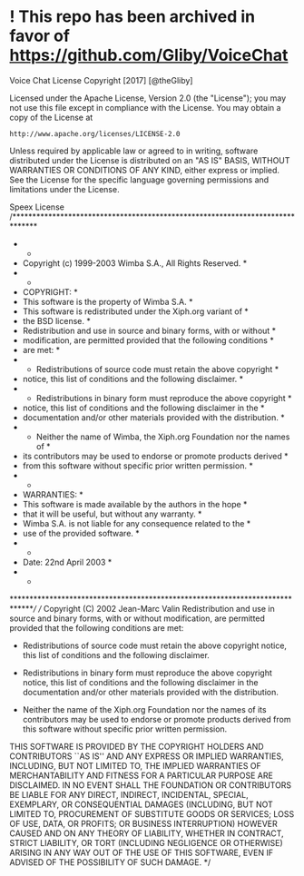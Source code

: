 # ! This repo has been archived in favor of https://github.com/Gliby/VoiceChat

Voice Chat License
Copyright [2017] [@theGliby]

Licensed under the Apache License, Version 2.0 (the "License");
you may not use this file except in compliance with the License.
You may obtain a copy of the License at

    http://www.apache.org/licenses/LICENSE-2.0

Unless required by applicable law or agreed to in writing, software
distributed under the License is distributed on an "AS IS" BASIS,
WITHOUT WARRANTIES OR CONDITIONS OF ANY KIND, either express or implied.
See the License for the specific language governing permissions and
limitations under the License.

Speex License
/******************************************************************************
* *
* Copyright (c) 1999-2003 Wimba S.A., All Rights Reserved. *
* *
* COPYRIGHT: *
* This software is the property of Wimba S.A. *
* This software is redistributed under the Xiph.org variant of *
* the BSD license. *
* Redistribution and use in source and binary forms, with or without *
* modification, are permitted provided that the following conditions *
* are met: *
* - Redistributions of source code must retain the above copyright *
* notice, this list of conditions and the following disclaimer. *
* - Redistributions in binary form must reproduce the above copyright *
* notice, this list of conditions and the following disclaimer in the *
* documentation and/or other materials provided with the distribution. *
* - Neither the name of Wimba, the Xiph.org Foundation nor the names of *
* its contributors may be used to endorse or promote products derived *
* from this software without specific prior written permission. *
* *
* WARRANTIES: *
* This software is made available by the authors in the hope *
* that it will be useful, but without any warranty. *
* Wimba S.A. is not liable for any consequence related to the *
* use of the provided software. *
* *
* Date: 22nd April 2003 *
* *
******************************************************************************/
/* Copyright (C) 2002 Jean-Marc Valin 
Redistribution and use in source and binary forms, with or without
modification, are permitted provided that the following conditions
are met:

- Redistributions of source code must retain the above copyright
notice, this list of conditions and the following disclaimer.

- Redistributions in binary form must reproduce the above copyright
notice, this list of conditions and the following disclaimer in the
documentation and/or other materials provided with the distribution.

- Neither the name of the Xiph.org Foundation nor the names of its
contributors may be used to endorse or promote products derived from
this software without specific prior written permission.

THIS SOFTWARE IS PROVIDED BY THE COPYRIGHT HOLDERS AND CONTRIBUTORS
``AS IS'' AND ANY EXPRESS OR IMPLIED WARRANTIES, INCLUDING, BUT NOT
LIMITED TO, THE IMPLIED WARRANTIES OF MERCHANTABILITY AND FITNESS FOR
A PARTICULAR PURPOSE ARE DISCLAIMED. IN NO EVENT SHALL THE FOUNDATION OR
CONTRIBUTORS BE LIABLE FOR ANY DIRECT, INDIRECT, INCIDENTAL, SPECIAL,
EXEMPLARY, OR CONSEQUENTIAL DAMAGES (INCLUDING, BUT NOT LIMITED TO,
PROCUREMENT OF SUBSTITUTE GOODS OR SERVICES; LOSS OF USE, DATA, OR
PROFITS; OR BUSINESS INTERRUPTION) HOWEVER CAUSED AND ON ANY THEORY OF
LIABILITY, WHETHER IN CONTRACT, STRICT LIABILITY, OR TORT (INCLUDING
NEGLIGENCE OR OTHERWISE) ARISING IN ANY WAY OUT OF THE USE OF THIS
SOFTWARE, EVEN IF ADVISED OF THE POSSIBILITY OF SUCH DAMAGE.
*/
